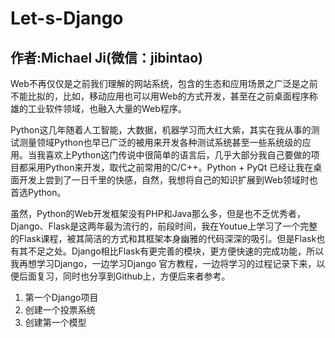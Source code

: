 # Let-s-Django

## 作者:Michael Ji(微信：jibintao)

Web不再仅仅是之前我们理解的网站系统，包含的生态和应用场景之广泛是之前不能比拟的，比如，移动应用也可以用Web的方式开发，甚至在之前桌面程序称雄的工业软件领域，也融入大量的Web程序。

Python这几年随着人工智能，大数据，机器学习而大红大紫，其实在我从事的测试测量领域Python也早已广泛的被用来开发各种测试系统甚至一些系统级的应用。当我喜欢上Python这门传说中很简单的语言后，几乎大部分我自己要做的项目都采用Python来开发，取代之前常用的C/C++。Python + PyQt 已经让我在桌面开发上尝到了一日千里的快感，自然，我想将自己的知识扩展到Web领域时也首选Python。

虽然，Python的Web开发框架没有PHP和Java那么多，但是也不乏优秀者，Django、Flask是这两年最为流行的，前段时间，我在Youtue上学习了一个完整的Flask课程，被其简洁的方式和其框架本身幽雅的代码深深的吸引。但是Flask也有其不足之处。Django相比Flask有更完善的模块，更方便快速的完成功能，所以我再想学习Django，一边学习Django 官方教程，一边将学习的过程记录下来，以便后面复习，同时也分享到Github上，方便后来者参考。

  1. 第一个Django项目
  2. 创建一个投票系统
  3. 创建第一个模型